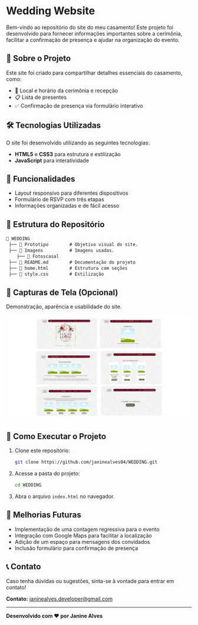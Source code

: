 # Wedding Website

Bem-vindo ao repositório do site do meu casamento! Este projeto foi desenvolvido para fornecer informações importantes sobre a cerimônia, facilitar a confirmação de presença e ajudar na organização do evento.

## 🎉 Sobre o Projeto

Este site foi criado para compartilhar detalhes essenciais do casamento, como:

- 📍 Local e horário da cerimônia e recepção
- 📋 Lista de presentes
- ✅ Confirmação de presença via formulário interativo

## 🛠️ Tecnologias Utilizadas

O site foi desenvolvido utilizando as seguintes tecnologias:

- **HTML5** e **CSS3** para estrutura e estilização
- **JavaScript** para interatividade

## 🚀 Funcionalidades

- Layout responsivo para diferentes dispositivos
- Formulário de RSVP com três etapas
- Informações organizadas e de fácil acesso

## 📂 Estrutura do Repositório

```plaintext
📁 WEDDING
 ├── 📂 Prototipo        # Objetivo visual do site.
 ├── 📂 Imagens          # Imagens usadas. 
    ├── 📂 Fotoscasal
 ├── 📜 README.md        # Documentação do projeto
 ├── 📜 home.html        # Estrutura com seções
 ├── 📜 style.css        # Estilização 
```

## 🎨 Capturas de Tela (Opcional)

Demonstração, aparência e usabilidade do site.


![Descrição da imagem](Prototipo/panoramica_siteCasamento.jpg)


## 🔧 Como Executar o Projeto

1. Clone este repositório:
   ```bash
   git clone https://github.com/janinealves04/WEDDING.git
   ```
2. Acesse a pasta do projeto:
   ```bash
   cd WEDDING
   ```
3. Abra o arquivo `index.html` no navegador.

## 📌 Melhorias Futuras

- Implementação de uma contagem regressiva para o evento
- Integração com Google Maps para facilitar a localização
- Adição de um espaço para mensagens dos convidados
- Inclusão formulário para confirmação de presença 

## 📞 Contato

Caso tenha dúvidas ou sugestões, sinta-se à vontade para entrar em contato!

**Contato:** [janinealves.developer@gmail.com](mailto\:janinealves.developer@gmail.com)

---

**Desenvolvido com ❤️ por Janine Alves**



